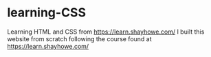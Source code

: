 # learning-CSS
Learning HTML and CSS from https://learn.shayhowe.com/
I built this website from scratch following the course found at https://learn.shayhowe.com/
